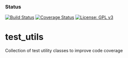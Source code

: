 ### Status
[![Build Status](https://travis-ci.org/MBirkmann/test_utils.png)](https://travis-ci.org/MBirkmann/test_utils)
[![Coverage Status](https://coveralls.io/repos/github/MBirkmann/test_utils/badge.svg?branch=master)](https://coveralls.io/github/MBirkmann/test_utils?branch=master)
[![License: GPL v3](https://img.shields.io/badge/License-GPLv3-blue.svg)](https://www.gnu.org/licenses/gpl-3.0)

# test_utils
Collection of test utility classes to improve code coverage
